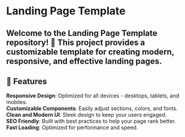 # Landing Page Template
## Welcome to the Landing Page Template repository! 🎉 This project provides a customizable template for creating modern, responsive, and effective landing pages.

## 🚀 Features
**Responsive Design**: Optimized for all devices - desktops, tablets, and mobiles.  
**Customizable Components**: Easily adjust sections, colors, and fonts.  
**Clean and Modern UI**: Sleek design to keep your users engaged.  
**SEO Friendly**: Built with best practices to help your page rank better.  
**Fast Loading**: Optimized for performance and speed.  
